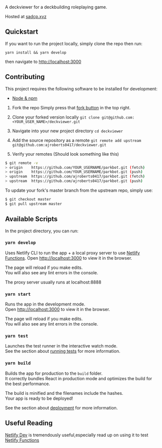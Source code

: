 A deckviewer for a deckbuilding roleplaying game.

Hosted at [sadcp.xyz](https://sadcp.xyz)

## Quickstart
If you want to run the project locally, simply clone the repo then run:

`yarn install && yarn develop`

then navigate to [http://localhost:3000](http://localhost:3000)

## Contributing

This project requires the following software to be installed for development:
- [Node & npm](https://nodejs.org/en/)

1. Fork the repo
Simply press that [fork button](https://help.github.com/en/github/getting-started-with-github/fork-a-repo) in the top right.

2. Clone your forked version locally
`git clone git@github.com:<YOUR_USER_NAME>/deckviewer.git`

3. Navigate into your new project directory
`cd deckviewer`

4. Add the source repository as a remote
`git remote add upstream git@github.com:ajroberts0417/deckviewer.git`

4. Verify your remotes
(Should look something like this)
```bash
$ git remote -v
> origin    https://github.com/YOUR_USERNAME/parkbot.git (fetch)
> origin    https://github.com/YOUR_USERNAME/parkbot.git (push)
> upstream  https://github.com/ajroberts0417/parkbot.git (fetch)
> upstream  https://github.com/ajroberts0417/parkbot.git (push)
```

To update your fork's master branch from the upstream repo, simply use:
```bash
$ git checkout master
$ git pull upstream master
```

## Available Scripts

In the project directory, you can run:

### `yarn develop`

Uses Netlify CLI to run the app + a local proxy server to use [Netlify Functions](https://docs.netlify.com/functions/overview/).
Open [http://localhost:3000](http://localhost:3000) to view it in the browser.

The page will reload if you make edits.<br />
You will also see any lint errors in the console.

The proxy server usually runs at localhost:8888

### `yarn start`

Runs the app in the development mode.<br />
Open [http://localhost:3000](http://localhost:3000) to view it in the browser.

The page will reload if you make edits.<br />
You will also see any lint errors in the console.

### `yarn test`

Launches the test runner in the interactive watch mode.<br />
See the section about [running tests](https://facebook.github.io/create-react-app/docs/running-tests) for more information.

### `yarn build`

Builds the app for production to the `build` folder.<br />
It correctly bundles React in production mode and optimizes the build for the best performance.

The build is minified and the filenames include the hashes.<br />
Your app is ready to be deployed!

See the section about [deployment](https://facebook.github.io/create-react-app/docs/deployment) for more information.


## Useful Reading
[Netlify Dev](https://github.com/netlify/cli/blob/master/docs/netlify-dev.md) is tremendously useful,especially read up on using it to test [Netlify Functions](https://github.com/netlify/cli/blob/master/docs/netlify-dev.md#netlify-functions)